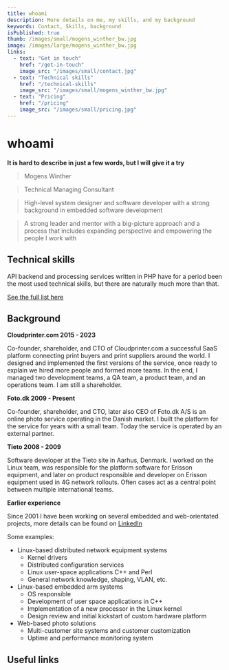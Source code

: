 ```yaml
---
title: whoami
description: More details on me, my skills, and my background
keywords: Contact, Skills, background
isPublished: true
thumb: /images/small/mogens_winther_bw.jpg
image: /images/large/mogens_winther_bw.jpg
links:
  - text: "Get in touch"
    href: "/get-in-touch"
    image_src: "/images/small/contact.jpg"
  - text: "Technical skills"
    href: "/technical-skills"
    image_src: "/images/small/mogens_winther_bw.jpg"
  - text: "Pricing"
    href: "/pricing"
    image_src: "/images/small/pricing.jpg"
---
```

# whoami

**It is hard to describe in just a few words, but I will give it a try**

> Mogens Winther

> Technical Managing Consultant

> High-level system designer and software developer with a strong background in embedded software development

> A strong leader and mentor with a big-picture approach and a process that includes expanding perspective and empowering the people I work with

## Technical skills
API backend and processing services written in PHP have for a period been the most used technical skills, but there are naturally much more than that.

[See the full list here](/technical-skills)

## Background

**Cloudprinter.com 2015 - 2023**

Co-founder, shareholder, and CTO of Cloudprinter.com a successful SaaS platform connecting print buyers and print suppliers around the world. I designed and implemented the first versions of the service, once ready to explain we hired more people and formed more teams. In the end, I managed two development teams, a QA team, a product team, and an operations team. I am still a shareholder.

**Foto.dk 2009 - Present**

Co-founder, shareholder, and CTO, later also CEO of Foto.dk A/S is an online photo service operating in the Danish market. I built the platform for the service for years with a small team. Today the service is operated by an external partner.

**Tieto 2008 - 2009**

Software developer at the Tieto site in Aarhus, Denmark. I worked on the Linux team, was responsible for the platform software for Erisson equipment, and later on product responsible and developer on Erisson equipment used in 4G network rollouts. Often cases act as a central point between multiple international teams.

**Earlier experience**

Since 2001 I have been working on several embedded and web-orientated projects, more details can be found on [LinkedIn](https://www.linkedin.com/in/mogenswinther/)

Some examples:
- Linux-based distributed network equipment systems
    - Kernel drivers
    - Distributed configuration services
    - Linux user-space applications C++ and Perl
    - General network knowledge, shaping, VLAN, etc.
- Linux-based embedded arm systems
    - OS responsible
    - Development of user space applications in C++
    - Implementation of a new processor in the Linux kernel
    - Design review and initial kickstart of custom hardware platform
- Web-based photo solutions
    - Multi-customer site systems and customer customization
    - Uptime and performance monitoring system

## Useful links